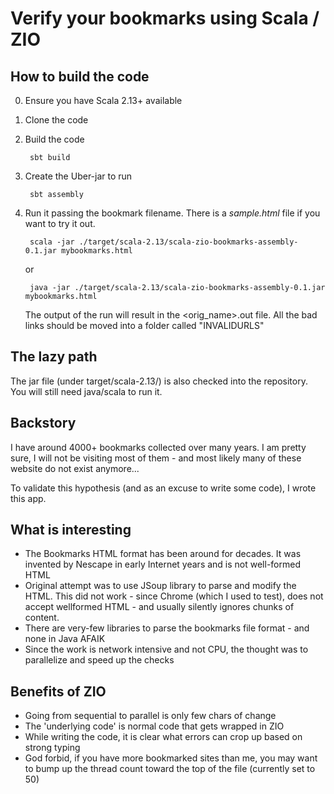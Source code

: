 # Verify your bookmarks using Scala / ZIO
## How to build the code
0. Ensure you have Scala 2.13+ available
1. Clone the code
2. Build the code 
    
        sbt build
1. Create the Uber-jar to run 

        sbt assembly
1. Run it passing the bookmark filename. There is a *sample.html* file if you want to try it out.
    
        scala -jar ./target/scala-2.13/scala-zio-bookmarks-assembly-0.1.jar mybookmarks.html
        
    or
    
        java -jar ./target/scala-2.13/scala-zio-bookmarks-assembly-0.1.jar mybookmarks.html
        
    The output of the run will result in the &lt;orig_name&gt;.out file. All the bad links should be moved into a folder called "INVALIDURLS"
    
## The lazy path 
The jar file (under target/scala-2.13/) is also checked into the repository. You will still need java/scala to run it.
  
## Backstory 
I have around 4000+ bookmarks collected over many years.
I am pretty sure, I will not be visiting most of them - and most likely many of these website do not exist anymore...

To validate this hypothesis (and as an excuse to write some code), I wrote this app.

## What is interesting
* The Bookmarks HTML format has been around for decades. It was invented by Nescape in early Internet years and is not well-formed HTML
* Original attempt was to use JSoup library to parse and modify the HTML. This did not work - since Chrome (which I used to test), does not accept wellformed HTML - and usually silently ignores chunks of content.
* There are very-few libraries to parse the bookmarks file format - and none in Java AFAIK
* Since the work is network intensive and not CPU, the thought was to parallelize and speed up the checks

## Benefits of ZIO
* Going from sequential to parallel is only few chars of change
* The 'underlying code' is normal code that gets wrapped in ZIO
* While writing the code, it is clear what errors can crop up based on strong typing
* God forbid, if you have more bookmarked sites than me, you may want to bump up the thread count toward the top of the file (currently set to 50)
